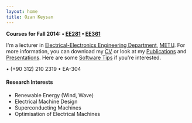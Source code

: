 ```yaml
---
layout: home
title: Ozan Keysan
---
```


**Courses for Fall 2014: <span class="meta">&#8226;</span> [EE281](/ee281) <span class="meta">&#8226;</span>  [EE361](/ee361)**

I'm a lecturer in  [Electrical-Electronics Engineering Department](http://www.eee.metu.edu.tr), [METU](http://www.metu.edu.tr).
For more information, you can download my [CV](/cv) or look at my [Publications](/papers) and [Presentations](/presentations). Here are some [Software Tips](/tips) if you're interested.

<p> <script type="text/javascript">
// http://csarven.ca/hiding-email-addresses
    var string1 = "o.keysan";
    var string2 = "@";
    var string3 = "ed.ac.uk";
    var string4 = string1 + string2 + string3;
    document.write("<a href=" + "mail" + "to:" + string1 + string2 + string3 + ">" + string4 + "</a>");

</script>

<span class="meta">&#8226;</span> 
(+90 312) 210 2319 <span class="meta">&#8226;</span> EA-304 </p>

#### Research Interests

- Renewable Energy (Wind, Wave)
- Electrical Machine Design 
- Superconducting Machines
- Optimisation of Electrical Machines
